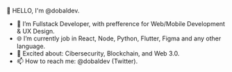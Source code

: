 👋 HELLO, I'm @dobaldev.

- 👀 I’m Fullstack Developer, with prefference for Web/Mobile Development & UX Design.
- 🌐 I’m currently job in React, Node, Python, Flutter, Figma and any other language.
- 🎯 Excited about: Cibersecurity, Blockchain, and Web 3.0.
- 📫 How to reach me: @dobaldev (Twitter).

<!---
adrieldobal/adrieldobal is a ✨ special ✨ repository because its `README.md` (this file) appears on your GitHub profile.
You can click the Preview link to take a look at your changes.
--->
